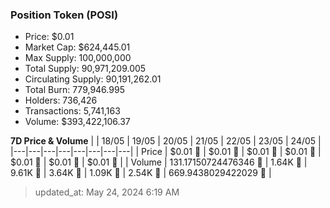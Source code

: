 
  ### Position Token (POSI)
  - Price: $0.01
  - Market Cap: $624,445.01
  - Max Supply: 100,000,000
  - Total Supply: 90,971,209.005
  - Circulating Supply: 90,191,262.01
  - Total Burn: 779,946.995
  - Holders: 736,426
  - Transactions: 5,741,163
  - Volume: $393,422,106.37

  **7D Price & Volume**
  | | 18&#x2F;05 | 19&#x2F;05 | 20&#x2F;05 | 21&#x2F;05 | 22&#x2F;05 | 23&#x2F;05 | 24&#x2F;05 |
  |---|---|---|---|---|---|---|---|
  | Price | $0.01 🚀 | $0.01 🔻 | $0.01 🔻 | $0.01 🔻 | $0.01 🔻 | $0.01 🔻 | $0.01 🔻 |
  | Volume | 131.17150724476346 🔻 | 1.64K 🚀 | 9.61K 🚀 | 3.64K 🔻 | 1.09K 🔻 | 2.54K 🚀 | 669.9438029422029 🔻 |

  > updated_at: May 24, 2024 6:19 AM
